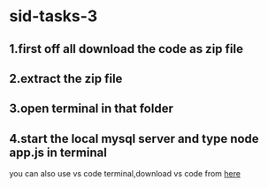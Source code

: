 # sid-tasks-3
## 1.first off all download the code as zip file
## 2.extract the zip file
## 3.open terminal in that folder
## 4.start the local mysql server and type node app.js in terminal
you  can also use vs code terminal,download vs code from [here](https://code.visualstudio.com/download)
